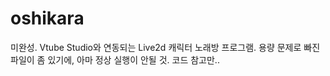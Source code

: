 # oshikara
미완성.
Vtube Studio와 연동되는 Live2d 캐릭터 노래방 프로그램.
용량 문제로 빠진 파일이 좀 있기에, 아마 정상 실행이 안될 것.
코드 참고만..
